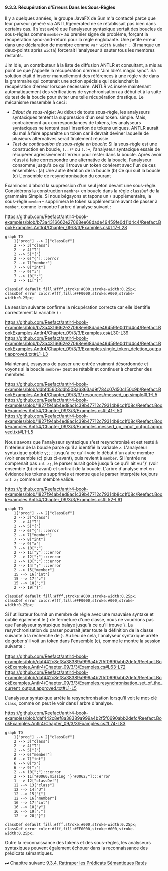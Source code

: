 #### 9.3.3. Récupération d'Erreurs Dans les Sous-Règles

Il y a quelques années, le groupe JavaFX de Sun m'a contacté parce que leur parseur généré via ANTLRgenerated ne se rétablissait pas bien dans certains cas. Il s'est avéré que l'analyseur syntaxique sortait des boucles de sous-règles comme `member+` au premier signe de problème, forçant la récupération sync-and-return pour la règle englobante. Une petite erreur dans une déclaration de membre comme `var width Number ;` (il manque un deux-points après `width`) forcerait l'analyseur à sauter tous les membres restants.

Jim Idle, un contributeur à la liste de diffusion ANTLR et consultant, a mis au point ce que j'appelle la récupération d'erreur "Jim Idle's magic sync". Sa solution était d'insérer manuellement des références à une règle vide dans la grammaire qui contenait une action spéciale qui déclenchait la récupération d'erreur lorsque nécessaire. ANTLR v4 insère maintenant automatiquement des vérifications de synchronisation au début et à la suite du test de la boucle pour éviter une telle récupération drastique. Le mécanisme ressemble à ceci :

- _Début de sous-règle_:  Au début de toute sous-règle, les analyseurs syntaxiques tentent la suppression d'un seul token.
simple. Mais, contrairement aux correspondances de tokens, les analyseurs syntaxiques ne tentent pas l'insertion de tokens uniques. ANTLR aurait du mal à faire apparaître un token car il devrait deviner laquelle de plusieurs alternatives serait finalement réussie.
- _Test de continuation de sous-règle en boucle_:  Si la sous-règle est une construction en boucle, `(..)*` ou `(.)+`, l'analyseur syntaxique essaie de récupérer agressivement l'erreur pour rester dans la boucle. Après avoir réussi à faire correspondre une alternative de la boucle, l'analyseur consomme jusqu'à ce qu'il trouve un token cohérent avec l'un de ces ensembles :
	(a) Une autre itération de la boucle
	(b) Ce qui suit la boucle
	(c) L'ensemble de resynchronisation du courant 
	
Examinons d'abord la suppression d'un seul jeton devant une sous-règle. Considérons la construction `membre+` en boucle dans la règle `classDef` de la grammaire Simple. Si nous bégayons et tapons un `(` supplémentaire, la sous-règle `member+` supprimera le token supplémentaire avant de passer à `member`, comme le montre l'arbre d'analyse suivant :

https://github.com/Reefact/antlr4-book-examples/blob/b73a4316662e27068ee68dade49459fe0d11d4c4/Reefact.BookExamples.Antlr4/Chapter_09/3/3/Examples.cs#L17-L28
```mermaid
﻿graph TD
	1["prog"] --> 2["classDef"]
	2 --> 3["class"]
	2 --> 4["T"]
	2 --> 5["{"]
	2 --> 6["{"]:::error
	2 --> 7["member"]
	7 --> 8["int"]
	7 --> 9["i"]
	7 --> 10[";"]
	2 --> 11["}"]

classDef default fill:#fff,stroke:#000,stroke-width:0.25px;
classDef error color:#fff,fill:#FF0000,stroke:#000,stroke-width:0.25px;
```

La session suivante confirme la récupération correcte car elle identifie correctement la variable `i` :

https://github.com/Reefact/antlr4-book-examples/blob/b73a4316662e27068ee68dade49459fe0d11d4c4/Reefact.BookExamples.Antlr4/Chapter_09/3/3/Examples.cs#L30-L39
https://github.com/Reefact/antlr4-book-examples/blob/b73a4316662e27068ee68dade49459fe0d11d4c4/Reefact.BookExamples.Antlr4/Chapter_09/3/3/Examples.single_token_deletion_output.approved.txt#L1-L3

Maintenant, essayons de passer une entrée vraiment désordonnée et voyons si la boucle `membre+` peut se rétablir et continuer à chercher des membres.

https://github.com/Reefact/antlr4-book-examples/blob/ddbfd5603ddb508a6363ad9f784c07d50c150c9b/Reefact.BookExamples.Antlr4/Chapter_09/3/3/.resources/messed_up.simple#L1-L5
https://github.com/Reefact/antlr4-book-examples/blob/1827f94ab4ed8ac1c39b47712c79314b8cc1f08c/Reefact.BookExamples.Antlr4/Chapter_09/3/3/Examples.cs#L41-L50
https://github.com/Reefact/antlr4-book-examples/blob/1827f94ab4ed8ac1c39b47712c79314b8cc1f08c/Reefact.BookExamples.Antlr4/Chapter_09/3/3/Examples.messed_up_input_output.approved.txt#L1-L5

Nous savons que l'analyseur syntaxique s'est resynchronisé et est resté à l'intérieur de la boucle parce qu'il a identifié la variable `z`. L'analyseur syntaxique gobble `y;;;` jusqu'à ce qu'il voie le début d'un autre membre (voir ensemble (c) plus ci-avant), puis revient à `member`. Si l'entrée ne comprenait pas `int z;`, le parser aurait gobé jusqu'à ce qu'il ait vu '}' (voir ensemble (b) ci-avant) et sortirait de la boucle. L'arbre d'analyse met en évidence les tokens supprimés et montre que le parser interprète toujours `int z;` comme un membre valide.

https://github.com/Reefact/antlr4-book-examples/blob/1827f94ab4ed8ac1c39b47712c79314b8cc1f08c/Reefact.BookExamples.Antlr4/Chapter_09/3/3/Examples.cs#L52-L61
```mermaid
graph TD
	1["prog"] --> 2["classDef"]
	2 --> 3["class"]
	2 --> 4["T"]
	2 --> 5["{"]
	2 --> 6["{"]:::error
	2 --> 7["member"]
	7 --> 8["int"]
	7 --> 9["x"]
	7 --> 10[";"]
	2 --> 11["y"]:::error
	2 --> 12[";"]:::error
	2 --> 13[";"]:::error
	2 --> 14[";"]:::error
	2 --> 15["member"]
	15 --> 16["int"]
	15 --> 17["z"]
	15 --> 18[";"]
	2 --> 19["}"]

classDef default fill:#fff,stroke:#000,stroke-width:0.25px;
classDef error color:#fff,fill:#FF0000,stroke:#000,stroke-width:0.25px;
```

Si l'utilisateur fournit un membre de règle avec une mauvaise syntaxe et oublie également le `}` de fermeture d'une classe, nous ne voudrions pas que l'analyseur syntaxique balaye jusqu'à ce qu'il trouve `}`. La resynchronisation du parser pourrait jeter toute la définition de la classe suivante à la recherche de `}`. Au lieu de cela, l'analyseur syntaxique arrête de gober s'il voit un token dans l'ensemble (c), comme le montre la session suivante :

https://github.com/Reefact/antlr4-book-examples/blob/daf442c8ef8a38389a999a4b2f5f0690abb2defc/Reefact.BookExamples.Antlr4/Chapter_09/3/3/Examples.cs#L63-L72
https://github.com/Reefact/antlr4-book-examples/blob/daf442c8ef8a38389a999a4b2f5f0690abb2defc/Reefact.BookExamples.Antlr4/Chapter_09/3/3/Examples.resynchronisation_set_of_the_current_output.approved.txt#L1-L5

L'analyseur syntaxique arrête la resynchronisation lorsqu'il voit le mot-clé `class`, comme on peut le voir dans l'arbre d'analyse.

https://github.com/Reefact/antlr4-book-examples/blob/daf442c8ef8a38389a999a4b2f5f0690abb2defc/Reefact.BookExamples.Antlr4/Chapter_09/3/3/Examples.cs#L74-L83
```mermaid
graph TD
	1["prog"] --> 2["classDef"]
	2 --> 3["class"]
	2 --> 4["T"]
	2 --> 5["{"]
	2 --> 6["member"]
	6 --> 7["int"]
	6 --> 8["x"]
	6 --> 9[";"]
	2 --> 10[";"]:::error
	2 --> 11["#0060;missing '}'#0062;"]:::error
	1 --> 12["classDef"]
	12 --> 13["class"]
	12 --> 14["U"]
	12 --> 15["{"]
	12 --> 16["member"]
	16 --> 17["int"]
	16 --> 18["y"]
	16 --> 19[";"]
	12 --> 20["}"]

classDef default fill:#fff,stroke:#000,stroke-width:0.25px;
classDef error color:#fff,fill:#FF0000,stroke:#000,stroke-width:0.25px;
```

Outre la reconnaissance des tokens et des sous-règles, les analyseurs syntaxiques peuvent également échouer dans la reconnaissance des prédicats sémantiques.

⏭ Chapitre suivant: [9.3.4. Rattraper les Prédicats Sémantiques Ratés](../4)
